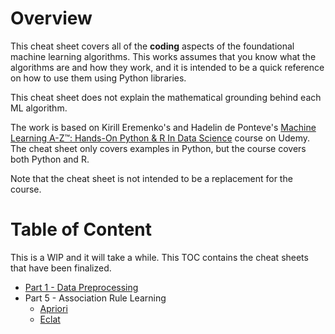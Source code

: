 # Overview

This cheat sheet covers all of the __coding__ aspects of the foundational machine learning algorithms. 
This works assumes that you know what the algorithms are and how they work, and it is intended to be a quick
reference on how to use them using Python libraries.

This cheat sheet does not explain the mathematical grounding behind each ML algorithm.

The work is based on Kirill Eremenko's and Hadelin de Ponteve's 
[Machine Learning A-Z™: Hands-On Python & R In Data Science](https://www.udemy.com/share/101Wci/) course
on Udemy. The cheat sheet only covers examples in Python, but the course covers both Python and R.

Note that the cheat sheet is not intended to be a replacement for the course.

# Table of Content

This is a WIP and it will take a while. This TOC contains the cheat sheets that have been finalized.
- [Part 1 - Data Preprocessing](cheatsheets/Part%201%20-%20Data%20Preprocessing/data-preprocessing.md)
- Part 5 - Association Rule Learning
  - [Apriori](cheatsheets/Part%205%20-%20Association%20Rule%20Learning/apriori.md)
  - [Eclat](cheatsheets/Part%205%20-%20Association%20Rule%20Learning/eclat.md)
